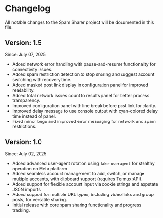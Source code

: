 # Changelog

All notable changes to the Spam Sharer project will be documented in this file.

## Version: 1.5
Since: July 07, 2025

- Added network error handling with pause-and-resume functionality for connectivity issues.
- Added spam restriction detection to stop sharing and suggest account switching with recovery time.
- Added masked post link display in configuration panel for improved readability.
- Added total network issues count to results panel for better process transparency.
- Improved configuration panel with line break before post link for clarity.
- Improved delay message to use console output with cyan-colored delay time instead of panel.
- Fixed minor bugs and improved error messaging for network and spam restrictions.

## Version: 1.0
Since: July 02, 2025

- Added advanced user-agent rotation using `fake-useragent` for stealthy operation on Meta platform.
- Added seamless account management to add, switch, or manage multiple accounts, with clipboard support (requires Termux:API).
- Added support for flexible account input via cookie strings and appstate JSON imports.
- Added support for multiple URL types, including video links and group posts, for versatile sharing.
- Initial release with core spam sharing functionality and progress tracking.
